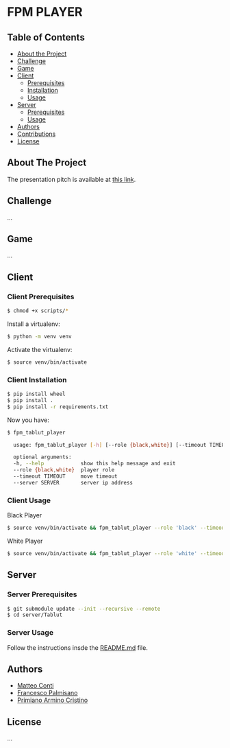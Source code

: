 # FPM PLAYER

<!-- TABLE OF CONTENTS -->

## Table of Contents

- [About the Project](#about-the-project)
- [Challenge](#challenge)
- [Game](#game)
- [Client](#client)
  - [Prerequisites](#client-prerequisites)
  - [Installation](#client-installation)
  - [Usage](#client-usage)
- [Server](#server)
  - [Prerequisites](#server-prerequisites)
  - [Usage](#server-usage)
- [Authors](#authors)
- [Contributions](#contributions)
- [License](#license)

<!-- ---------------------------------------------------------------------- -->
<!-- ---------------------------------------------------------------------- -->

## About The Project

The presentation pitch is available at [this link](./FPM-project-pitch.pdf).

## Challenge

...

## Game

...

<!-- ---------------------------------------------------------------------- -->
<!-- ---------------------------------------------------------------------- -->

## Client

### Client Prerequisites

```sh
$ chmod +x scripts/*
```

Install a virtualenv:

```sh
$ python -m venv venv
```

Activate the virtualenv:

```sh
$ source venv/bin/activate
```

<!-- ---------------------------------------------------------------------- -->

### Client Installation

```sh
$ pip install wheel
$ pip install .
$ pip install -r requirements.txt
```

Now you have:

```sh
$ fpm_tablut_player

  usage: fpm_tablut_player [-h] [--role {black,white}] [--timeout TIMEOUT] [--server SERVER]

  optional arguments:
  -h, --help            show this help message and exit
  --role {black,white}  player role
  --timeout TIMEOUT     move timeout
  --server SERVER       server ip address
```

### Client Usage

Black Player

```sh
$ source venv/bin/activate && fpm_tablut_player --role 'black' --timeout 60 --server '127.0.0.1'
```

White Player

```sh
$ source venv/bin/activate && fpm_tablut_player --role 'white' --timeout 60 --server '127.0.0.1'
```

<!-- ---------------------------------------------------------------------- -->
<!-- ---------------------------------------------------------------------- -->

## Server

### Server Prerequisites

```sh
$ git submodule update --init --recursive --remote
$ cd server/Tablut
```

### Server Usage

Follow the instructions insde the [README.md](https://github.com/AGalassi/TablutCompetition/blob/master/README.md) file.

<!-- ---------------------------------------------------------------------- -->
<!-- ---------------------------------------------------------------------- -->

## Authors

 - [Matteo Conti](https://github.com/contimatteo)
 - [Francesco Palmisano](https://github.com/Frankgamer97)
 - [Primiano Armino Cristino](https://github.com/primiarmi)

## License

...
